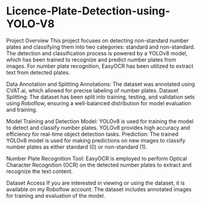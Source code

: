 # Licence-Plate-Detection-using-YOLO-V8

Project Overview
This project focuses on detecting non-standard number plates and classifying them into two categories: standard and non-standard. The detection and classification process is powered by a YOLOv8 model, which has been trained to recognize and predict number plates from images. For number plate recognition, EasyOCR has been utilized to extract text from detected plates.

Data Annotation and Splitting
Annotations: The dataset was annotated using CVAT.ai, which allowed for precise labeling of number plates.
Dataset Splitting: The dataset has been split into training, testing, and validation sets using Roboflow, ensuring a well-balanced distribution for model evaluation and training.

Model Training and Detection
Model: YOLOv8 is used for training the model to detect and classify number plates. YOLOv8 provides high accuracy and efficiency for real-time object detection tasks.
Prediction: The trained YOLOv8 model is used for making predictions on new images to classify number plates as either standard (0) or non-standard (1).

Number Plate Recognition
Tool: EasyOCR is employed to perform Optical Character Recognition (OCR) on the detected number plates to extract and recognize the text content.

Dataset Access
If you are interested in viewing or using the dataset, it is available on my Roboflow account. The dataset includes annotated images for training and evaluation of the model.
